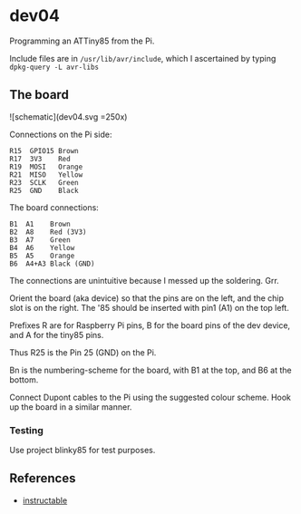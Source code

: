 # dev04

Programming an ATTiny85 from the Pi.

Include files are in <code>/usr/lib/avr/include</code>, which I ascertained by typing <code>dpkg-query -L avr-libs</code>

## The board

![schematic](dev04.svg =250x)

Connections on the Pi side:

```
R15  GPIO15	Brown
R17  3V3 	Red
R19  MOSI	Orange
R21  MISO	Yellow
R23  SCLK	Green
R25  GND	Black
```

The board connections:
```
B1  A1    Brown
B2  A8    Red (3V3)
B3  A7    Green
B4  A6    Yellow
B5  A5    Orange
B6  A4+A3 Black (GND)
```

The connections are unintuitive because I messed up the soldering. Grr.

Orient the board (aka device) so that the pins are on the left, and the chip slot is on the right. The '85 should be inserted with pin1 (A1) on the top left.

Prefixes R are for Raspberry Pi pins, B for the board pins of the dev device, and A for the tiny85 pins. 

Thus R25 is the Pin 25 (GND) on the Pi. 

Bn is the numbering-scheme for the board, with B1 at the top, and B6 at the bottom.

Connect Dupont cables to the Pi using the suggested colour scheme. Hook up the board in a similar manner.

### Testing

Use project blinky85 for test purposes.

## References

* [instructable](http://www.instructables.com/id/Programming-the-ATtiny85-from-Raspberry-Pi/) 
